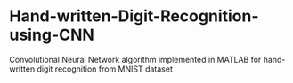 # Hand-written-Digit-Recognition-using-CNN
Convolutional Neural Network algorithm implemented in MATLAB for hand-written digit recognition from MNIST dataset
